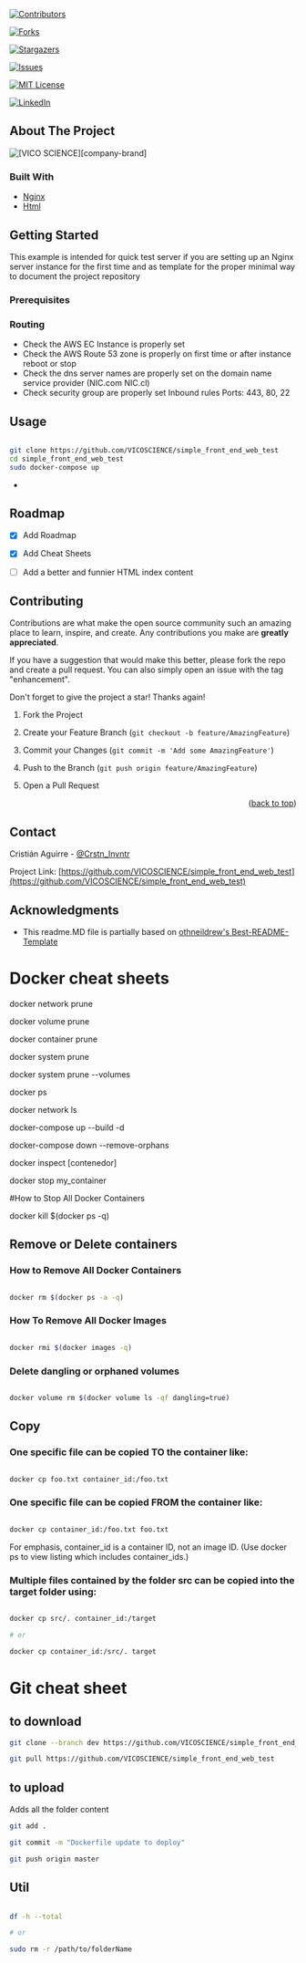 [![Contributors][contributors-shield]][contributors-url]

[![Forks][forks-shield]][forks-url]

[![Stargazers][stars-shield]][stars-url]

[![Issues][issues-shield]][issues-url]

[![MIT License][license-shield]][license-url]

[![LinkedIn][linkedin-shield]][linkedin-url]


## About The Project
![[VICO SCIENCE][company-brand]](https://i1.wp.com/vicoscience.com/wp-content/uploads/2021/01/imagotipo_vicoscience_presentaciones.png?fit=210%2C100&ssl=1)

### Built With
* [Nginx](https://www.nginx.com/)
* [Html](https://www.w3.org/html/)

 
<!-- GETTING STARTED -->

## Getting Started

This example is intended for quick test server if you are setting up an Nginx server instance for the first time and as template for the proper minimal way to document the project repository

### Prerequisites

### Routing
- Check the AWS EC Instance is properly set 
- Check the AWS Route 53 zone is properly on first time or after instance reboot or stop
- Check the dns server names are properly set on the domain name service provider (NIC.com NIC.cl)
- Check security group are properly set Inbound rules Ports: 443, 80, 22

## Usage

```bash

git clone https://github.com/VICOSCIENCE/simple_front_end_web_test
cd simple_front_end_web_test
sudo docker-compose up

```
+
<!-- ROADMAP -->

## Roadmap

  

- [x] Add Roadmap
- [x] Add Cheat Sheets
- [ ] Add a better and funnier HTML index content



<!-- CONTRIBUTING -->

## Contributing

  

Contributions are what make the open source community such an amazing place to learn, inspire, and create. Any contributions you make are **greatly appreciated**.

  

If you have a suggestion that would make this better, please fork the repo and create a pull request. You can also simply open an issue with the tag "enhancement".

Don't forget to give the project a star! Thanks again!

  

1. Fork the Project

2. Create your Feature Branch (`git checkout -b feature/AmazingFeature`)

3. Commit your Changes (`git commit -m 'Add some AmazingFeature'`)

4. Push to the Branch (`git push origin feature/AmazingFeature`)

5. Open a Pull Request

  

<p  align="right">(<a  href="#top">back to top</a>)</p>

  
  
  

<!-- LICENSE -->

<!-- CONTACT -->

## Contact

  

Cristián Aguirre - [@Crstn_Invntr](https://twitter.com/Crstn_Invntr) 

Project Link: [https://github.com/VICOSCIENCE/simple_front_end_web_test](https://github.com/VICOSCIENCE/simple_front_end_web_test)

<!-- ACKNOWLEDGMENTS -->

## Acknowledgments

* This readme.MD file is partially based on [othneildrew's Best-README-Template](https://github.com/VICOSCIENCE/simple_front_end_web_test)

<!-- MARKDOWN LINKS & IMAGES -->

[contributors-shield]: https://img.shields.io/github/contributors/VICOSCIENCE/simple_front_end_web_test.svg?style=for-the-badge

[contributors-url]: https://github.com/VICOSCIENCE/simple_front_end_web_test/graphs/contributors

[forks-shield]: https://img.shields.io/github/forks/VICOSCIENCE/simple_front_end_web_test.svg?style=for-the-badge

[forks-url]: https://github.com/VICOSCIENCE/simple_front_end_web_test/network/members

[stars-shield]: https://img.shields.io/github/stars/VICOSCIENCE/simple_front_end_web_test.svg?style=for-the-badge

[stars-url]: https://github.com/VICOSCIENCE/simple_front_end_web_test/stargazers

[issues-shield]: https://img.shields.io/github/issues/VICOSCIENCE/simple_front_end_web_test.svg?style=for-the-badge

[issues-url]: https://github.com/VICOSCIENCE/simple_front_end_web_test/issues

[license-shield]: https://img.shields.io/github/license/VICOSCIENCE/simple_front_end_web_test.svg?style=for-the-badge

[license-url]: https://github.com/VICOSCIENCE/simple_front_end_web_test/blob/master/LICENSE.txt

[linkedin-shield]: https://img.shields.io/badge/-LinkedIn-black.svg?style=for-the-badge&logo=linkedin&colorB=555

[linkedin-url]: https://www.linkedin.com/in/cristianaguirre/

 

# Docker cheat sheets

docker network prune

docker volume prune

docker container prune

docker system prune

docker system prune --volumes

docker ps

docker network ls

docker-compose up --build -d

docker-compose down --remove-orphans

docker inspect [contenedor]

docker stop my_container

#How to Stop All Docker Containers

docker kill $(docker ps -q)

## Remove or Delete containers

### How to Remove All Docker Containers

```bash

docker rm $(docker ps -a -q)

```

  

### How To Remove All Docker Images

```bash

docker rmi $(docker images -q)

```

### Delete dangling or orphaned volumes

```bash

docker volume rm $(docker volume ls -qf dangling=true)

```
## Copy

### One specific file can be copied TO the container like:

```bash

docker cp foo.txt container_id:/foo.txt

```
### One specific file can be copied FROM the container like:

```bash

docker cp container_id:/foo.txt foo.txt

```
For emphasis, container_id is a container ID, not an image ID. (Use docker ps to view listing which includes container_ids.)

### Multiple files contained by the folder src can be copied into the target folder using:

```bash

docker cp src/. container_id:/target

# or

docker cp container_id:/src/. target

```
# Git cheat sheet
## to download
```bash
git clone --branch dev https://github.com/VICOSCIENCE/simple_front_end_web_test
```
```bash
git pull https://github.com/VICOSCIENCE/simple_front_end_web_test
```
## to upload
Adds all the folder content
```bash
git add .
```
```bash
git commit -m "Dockerfile update to deploy"
```
```bash
git push origin master
```

## Util

```bash

df -h --total

# or

sudo rm -r /path/to/folderName

```
